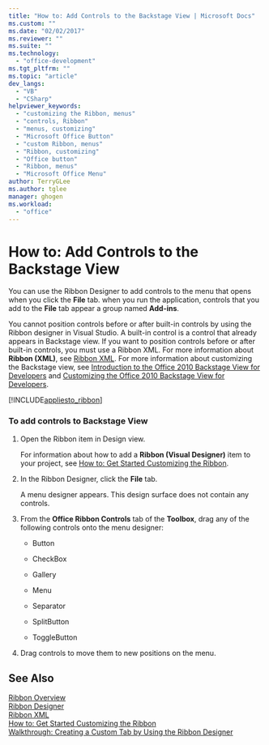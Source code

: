 ```yaml
---
title: "How to: Add Controls to the Backstage View | Microsoft Docs"
ms.custom: ""
ms.date: "02/02/2017"
ms.reviewer: ""
ms.suite: ""
ms.technology: 
  - "office-development"
ms.tgt_pltfrm: ""
ms.topic: "article"
dev_langs: 
  - "VB"
  - "CSharp"
helpviewer_keywords: 
  - "customizing the Ribbon, menus"
  - "controls, Ribbon"
  - "menus, customizing"
  - "Microsoft Office Button"
  - "custom Ribbon, menus"
  - "Ribbon, customizing"
  - "Office button"
  - "Ribbon, menus"
  - "Microsoft Office Menu"
author: TerryGLee
ms.author: tglee
manager: ghogen
ms.workload: 
  - "office"
---
```

# How to: Add Controls to the Backstage View
  You can use the Ribbon Designer to add controls to the menu that opens when you click the **File** tab. when you run the application, controls that you add to the **File** tab appear a group named **Add-ins**.  
  
 You cannot position controls before or after built-in controls by using the Ribbon designer in Visual Studio. A built-in control is a control that already appears in Backstage view. If you want to position controls before or after built-in controls, you must use a Ribbon XML. For more information about **Ribbon (XML)**, see [Ribbon XML](../vsto/ribbon-xml.md). For more information about customizing the Backstage view, see [Introduction to the Office 2010 Backstage View for Developers](http://go.microsoft.com/fwlink/?LinkId=182189) and [Customizing the Office 2010 Backstage View for Developers](http://go.microsoft.com/fwlink/?LinkId=182188).  
  
 [!INCLUDE[appliesto_ribbon](../vsto/includes/appliesto-ribbon-md.md)]  
  
### To add controls to Backstage View  
  
1.  Open the Ribbon item in Design view.  
  
     For information about how to add a **Ribbon (Visual Designer)** item to your project, see [How to: Get Started Customizing the Ribbon](../vsto/how-to-get-started-customizing-the-ribbon.md).  
  
2.  In the Ribbon Designer, click the **File** tab.  
  
     A menu designer appears. This design surface does not contain any controls.  
  
3.  From the **Office Ribbon Controls** tab of the **Toolbox**, drag any of the following controls onto the menu designer:  
  
    -   Button  
  
    -   CheckBox  
  
    -   Gallery  
  
    -   Menu  
  
    -   Separator  
  
    -   SplitButton  
  
    -   ToggleButton  
  
4.  Drag controls to move them to new positions on the menu.  
  
## See Also  
 [Ribbon Overview](../vsto/ribbon-overview.md)   
 [Ribbon Designer](../vsto/ribbon-designer.md)   
 [Ribbon XML](../vsto/ribbon-xml.md)   
 [How to: Get Started Customizing the Ribbon](../vsto/how-to-get-started-customizing-the-ribbon.md)   
 [Walkthrough: Creating a Custom Tab by Using the Ribbon Designer](../vsto/walkthrough-creating-a-custom-tab-by-using-the-ribbon-designer.md)  
  
  